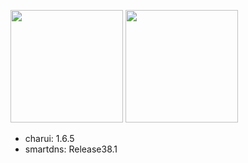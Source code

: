 <a href="https://dashboard.heroku.com/new?template=https://github.com/o0HalfLife0o/dockerRui"><img src="https://www.herokucdn.com/deploy/button.svg" width="180px" /></a>
<a href="https://render.com/deploy?repo=https://github.com/o0HalfLife0o/dockerRui"><img src="https://render.com/images/deploy-to-render-button.svg" width="180px" /></a>
+ charui: 1.6.5
+ smartdns: Release38.1
